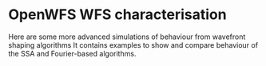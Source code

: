 # OpenWFS WFS characterisation

Here are some more advanced simulations of behaviour from wavefront shaping algorithms
It contains examples to show and compare behaviour of the SSA and Fourier-based algorithms.

